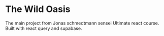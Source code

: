 # The Wild Oasis

The main project from Jonas schmedtmann sensei Ultimate react course. Built with react query and supabase.

